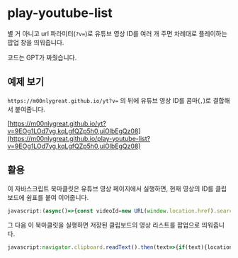 # play-youtube-list

별 거 아니고 url 파라미터(`?v=`)로 유튜브 영상 ID를 여러 개 주면 차례대로 플레이하는 팝업 창을 띄워줍니다.

코드는 GPT가 짜줬습니다.

## 예제 보기

`https://m00nlygreat.github.io/yt?v=` 의 뒤에 유튜브 영상 ID를 콤마(`,`)로 결합해서 붙여줍니다.

[https://m00nlygreat.github.io/yt?v=9EOg1LOd7yg,kqLgfQZp5h0,uiOlbEgQz08](https://m00nlygreat.github.io/play-youtube-list?v=9EOg1LOd7yg,kqLgfQZp5h0,uiOlbEgQz08)


## 활용

이 자바스크립트 북마클릿은 유튜브 영상 페이지에서 실행하면, 현재 영상의 ID를 클립보드에 쉼표를 붙여 이어줍니다.

```javascript
javascript:(async()=>{const videoId=new URL(window.location.href).searchParams.get("v");if(!videoId){console.error("영상 ID를 찾을 수 없습니다.");return;}try{const clipboardText=await navigator.clipboard.readText();const isValidClipboard=clipboardText.split(',').every(id=>id.match(/^[\w-]{11}$/));let newClipboardContent;if(isValidClipboard){const clipboardIds=clipboardText.split(',');if(!clipboardIds.includes(videoId)){clipboardIds.push(videoId);}newClipboardContent=clipboardIds.join(',');}else{newClipboardContent=videoId;}await navigator.clipboard.writeText(newClipboardContent);console.log("클립보드에 ID가 성공적으로 추가되었습니다:",newClipboardContent);}catch(error){console.error("클립보드에 접근하는 중 오류가 발생했습니다:",error);}})();
```

그 다음 이 북마클릿을 실행하면 저장된 클립보드의 영상 리스트를 팝업으로 띄워줍니다.

```javascript
javascript:navigator.clipboard.readText().then(text=>{if(text){location.href=`https://m00nlygreat.github.io/yt?v=${encodeURIComponent(text)}`;}else{alert(%27Clipboard is empty or contains no valid video IDs%27);}});
```
